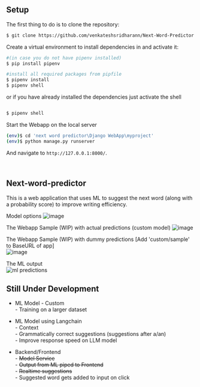 ## Setup

The first thing to do is to clone the repository:

```sh
$ git clone https://github.com/venkateshsridharann/Next-Word-Predictor
```

Create a virtual environment to install dependencies in and activate it:
```sh
#(in case you do not have pipenv installed)
$ pip install pipenv

#install all required packages from pipfile
$ pipenv install
$ pipenv shell
```
 

or if you have already installed the dependencies just activate the shell
```sh

$ pipenv shell
```

Start the Webapp on the local server
```sh
(env)$ cd 'next word predictor\Django WebApp\myproject'
(env)$ python manage.py runserver
```
And navigate to `http://127.0.0.1:8000/`.    

<br />

## Next-word-predictor

This is a web application that uses ML to suggest the next word (along with a probability score) to improve writing efficiency.  

Model options 
![image](https://github.com/venkateshsridharann/Next-Word-Predictor/assets/36308828/28d49bdb-4382-4676-9355-bbedd16b0982)

The Webapp Sample (WIP) with actual predictions (custom model)
![image](https://github.com/venkateshsridharann/Next-Word-Predictor/assets/36308828/03d57fd3-56fe-4cbf-988c-a1afb713b282)


The Webapp Sample (WIP) with dummy predictions  [Add 'custom/sample' to BaseURL of app]  
![image](https://github.com/venkateshsridharann/Next-Word-Predictor/assets/36308828/759965ce-333d-4724-b4ee-0112fcaea922)


The ML output  
![ml predictions](https://github.com/venkateshsridharann/Next-Word-Predictor/assets/36308828/6947ba0c-237f-40cd-8d3a-82d4b04324d5)

  

    
## Still Under Development 

- ML Model  - Custom  
            -   Training on a larger dataset  

  
- ML Model using Langchain  
            -   Context  
            -   Grammatically correct suggestions (suggestions after a/an)     
            -   Improve response speed on LLM model  
            

- Backend/Frontend  
            -  ~~Model Service~~  
            -  ~~Output from ML piped to Frontend~~   
            -  ~~Realtime suggestions~~  
            -  Suggested word gets added to input on click   
            

                    

